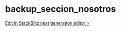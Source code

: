 # backup_seccion_nosotros

[Edit in StackBlitz next generation editor ⚡️](https://stackblitz.com/~/github.com/Ipiinovatech/backup_seccion_nosotros)